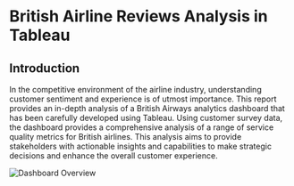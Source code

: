 # British Airline Reviews Analysis in Tableau
## Introduction

In the competitive environment of the airline industry, understanding customer sentiment and experience is of utmost importance. This report provides an in-depth analysis of a British Airways analytics dashboard that has been carefully developed using Tableau. Using customer survey data, the dashboard provides a comprehensive analysis of a range of service quality metrics for British airlines. This analysis aims to provide stakeholders with actionable insights and capabilities to make strategic decisions and enhance the overall customer experience.

![Dashboard Overview](https://drive.google.com/uc?export=view&id=1Q2jAloNem_C43nrF4ZqmFYLUMFwphXVR)

